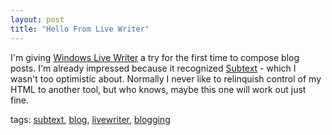 ```yaml
---
layout: post
title: "Hello From Live Writer"
---
```



<p>I'm giving <a href="http://writer.live.com/" target="_blank">Windows Live Writer</a> a try for the first time to compose blog posts.  I'm already impressed because it recognized <a title="Subtext" href="http://www.subtextproject.com" target="_blank">Subtext</a> - which I wasn't too optimistic about.  Normally I never like to relinquish control of my HTML to another tool, but who knows, maybe this one will work out just fine.  </p>  
<p class="tags" id="0767317B-992E-4b12-91E0-4F059A8CECA8:fdf97192-3fb8-4101-a8e3-52d70c83ba52">tags: <a href="http://del.icio.us/popular/subtext" rel="tag">subtext</a>, <a href="http://del.icio.us/popular/blog" rel="tag">blog</a>, <a href="http://del.icio.us/popular/livewriter" rel="tag">livewriter</a>, <a href="http://del.icio.us/popular/blogging" rel="tag">blogging</a></p> 
